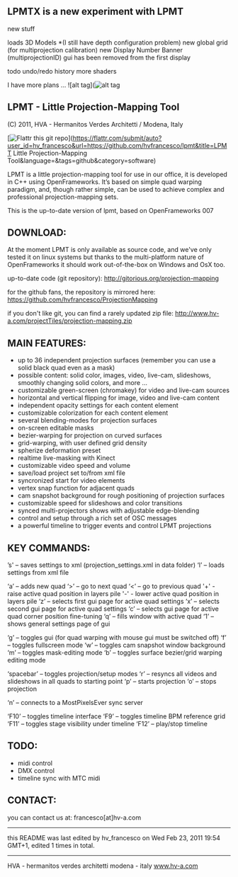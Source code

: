 LPMTX is a new experiment with LPMT
--------------------------------------
new stuff

loads 3D Models *(I still have depth configuration problem)
new global grid (for multiprojection calibration)
new Display Number Banner (multiprojectionID)
gui has been removed from the first display 

todo
undo/redo history
more shaders

I have more plans ...
![alt tag](![alt tag](https://raw.github.com/giladx/lpmtx/master/bin/data/img/3d1.png)   

LPMT - Little Projection-Mapping Tool
---------------------------------------
(C) 2011, HVA - Hermanitos Verdes Architetti / Modena, Italy

[![Flattr this git repo](http://api.flattr.com/button/flattr-badge-large.png)](https://flattr.com/submit/auto?user_id=hv_francesco&url=https://github.com/hvfrancesco/lpmt&title=LPMT Little Projection-Mapping Tool&language=&tags=github&category=software)


LPMT is a little projection-mapping tool for use in our office,
it is developed in C++ using OpenFrameworks.
It’s based on simple quad warping paradigm, and, though rather simple, can
be used to achieve complex and professional projection-mapping sets.

This is the up-to-date version of lpmt, based on OpenFrameworks 007

DOWNLOAD:
----------

At the moment LPMT is only available as source code, and we've only tested it on linux systems
but thanks to the multi-platform nature of OpenFrameworks it should work out-of-the-box on
Windows and OsX too.

up-to-date code (git repository):
http://gitorious.org/projection-mapping

for the github fans, the repository is mirrored here:
https://github.com/hvfrancesco/ProjectionMapping

if you don't like git, you can find a rarely updated zip file:
http://www.hv-a.com/projectTiles/projection-mapping.zip



MAIN FEATURES:
--------------

* up to 36 independent projection surfaces (remember you can use a solid black quad even as a mask)
* possible content: solid color, images, video, live-cam, slideshows, smoothly changing solid colors, and more …
* customizable green-screen (chromakey) for video and live-cam sources
* horizontal and vertical flipping for image, video and live-cam content
* independent opacity settings for each content element
* customizable colorization for each content element
* several blending-modes for projection surfaces
* on-screen editable masks
* bezier-warping for projection on curved surfaces
* grid-warping, with user defined grid density
* spherize deformation preset
* realtime live-masking with Kinect
* customizable video speed and volume
* save/load project set to/from xml file
* syncronized start for video elements
* vertex snap function for adjacent quads
* cam snapshot background for rough positioning of projection surfaces
* customizable speed for slideshows and color transitions
* synced multi-projectors shows with adjustable edge-blending
* control and setup through a rich set of OSC messages
* a powerful timeline to trigger events and control LPMT projections



KEY COMMANDS:
-------------

’s' – saves settings to xml (projection_settings.xml in data folder)
‘l’ – loads settings from xml file

‘a’ – adds new quad
‘>’ – go to next quad
‘<’ – go to previous quad
'+' - raise active quad position in layers pile
'-' - lower active quad position in layers pile
‘z’ – selects first gui page for active quad settings
‘x’ – selects second gui page for active quad settings
‘c’ – selects gui page for active quad corner position fine-tuning
‘q’ – fills window with active quad
‘1’ – shows general settings page of gui

‘g’ – toggles gui (for quad warping with mouse gui must be switched off)
‘f’ – toggles fullscreen mode
‘w’ – toggles cam snapshot window background
‘m’ – toggles mask-editing mode
‘b’ – toggles surface bezier/grid warping editing mode

‘spacebar’ – toggles projection/setup modes
‘r’ – resyncs all videos and slideshows in all quads to starting point
‘p’ – starts projection
‘o’ – stops projection

‘n’ – connects to a MostPixelsEver sync server

‘F10’ – toggles timeline interface
‘F9’ – toggles timeline BPM reference grid
‘F11’ – toggles stage visibility under timeline
‘F12’ – play/stop timeline



TODO:
----------

- midi control
- DMX control
- timeline sync with MTC midi


CONTACT:
----------

you can contact us at:
francesco[at]hv-a.com

-------------------------------------------------------------------------------

this README was last edited by hv_francesco on Wed Feb 23, 2011 19:54 GMT+1,
edited 1 times in total.

__________________________________

HVA - hermanitos verdes architetti
modena - italy
www.hv-a.com
